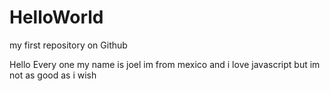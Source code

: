# HelloWorld
my first repository on Github

Hello Every one my name is joel im from mexico and i love javascript but im not as good as i wish 
